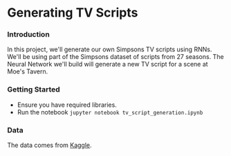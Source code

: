 # Generating TV Scripts

### Introduction
In this project, we'll generate our own Simpsons TV scripts using RNNs. We'll be using part of the Simpsons dataset of scripts from 27 seasons. The Neural Network we'll build will generate a new TV script for a scene at Moe's Tavern.

### Getting Started
* Ensure you have required libraries.
* Run the notebook `jupyter notebook tv_script_generation.ipynb`

### Data
The data comes from [Kaggle](https://www.kaggle.com/wcukierski/the-simpsons-by-the-data).
